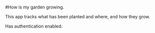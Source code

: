 #How is my garden growing.

This app tracks what has been planted and where, and how they grow.

Has authentication enabled.
